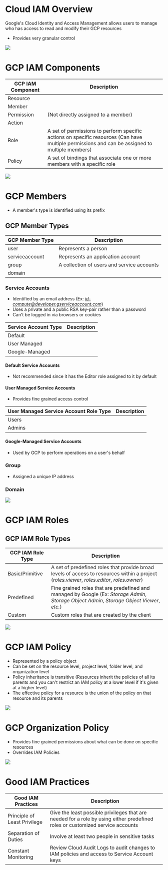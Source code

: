 # Cloud IAM Overview

Google's Cloud Identity and Access Management allows users to manage who has access to read and modify their GCP resources

* Provides very granular control

![](https://github.com/JonmarCorpuz/SecondBrain/blob/main/Assets/Whitespace.png)

# GCP IAM Components

| GCP IAM Component | Description |
| --- | --- |
| Resource | |
| Member | |
| Permission | (Not directly assigned to a member) |
| Action | |
| Role | A set of permissions to perform specific actions on specific resources (Can have multiple permissions and can be assigned to multiple members) |
| Policy | A set of bindings that associate one or more members with a specific role |

![](https://github.com/JonmarCorpuz/SecondBrain/blob/main/Assets/Whitespace.png)

# GCP Members

* A member's type is identified using its prefix

## GCP Member Types

| GCP Member Type | Description |
| --- | --- |
| user | Represents a person |
| serviceaccount | Represents an application account |
| group | A collection of users and service accounts |
| domain | |

### Service Accounts

* Identified by an email address (Ex: *id-compute@developer.gserviceaccount.com*)
* Uses a private and a public RSA key-pair rather than a password
* Can't be logged in via browsers or cookies

| Service Account Type | Description |
| --- | --- |
| Default | |
| User Managed | |
| Google-Managed | |

#### Default Service Accounts

* Not recommended since it has the Editor role assigned to it by default

#### User Managed Service Accounts

* Provides fine grained access control

| User Managed Service Account Role Type | Description |
| --- | --- |
| Users | |
| Admins | |

#### Google-Managed Service Accounts

* Used by GCP to perform operations on a user's behalf

### Group

* Assigned a unique IP address

### Domain

![](https://github.com/JonmarCorpuz/SecondBrain/blob/main/Assets/Whitespace.png)

# GCP IAM Roles

## GCP IAM Role Types

| GCP IAM Role Type | Description | 
| --- | --- |
| Basic/Primitive | A set of predefined roles that provide broad levels of access to resources within a project (*roles.viewer*, *roles.editor*, *roles.owner*)
| Predefined | Fine grained roles that are predefined and managed by Google (Ex: *Storage Admin*, *Storage Object Admin*, *Storage Object Viewer*, *etc.*) |
| Custom | Custom roles that are created by the client |

![](https://github.com/JonmarCorpuz/SecondBrain/blob/main/Assets/Whitespace.png)

# GCP IAM Policy

* Represented by a policy object
* Can be set on the resource level, project level, folder level, and organization level
* Policy inheritance is transitive (Resources inherit the policies of all its parents and you can't restrict an IAM policy at a lower level if it's given at a higher level)
* The effective policy for a resource is the union of the policy on that resource and its parents

![](https://github.com/JonmarCorpuz/SecondBrain/blob/main/Assets/Whitespace.png)

# GCP Organization Policy

* Provides fine grained permissions about what can be done on specific resources
* Overrides IAM Policies

![](https://github.com/JonmarCorpuz/SecondBrain/blob/main/Assets/Whitespace.png)

# Good IAM Practices

| Good IAM Practices | Description |
| --- | --- |
| Principle of Least Privilege | Give the least possible privileges that are needed for a role by using either predefined roles or customized service accounts |
| Separation of Duties | Involve at least two people in sensitive tasks |
| Constant Monitoring | Review Cloud Audit Logs to audit changes to IAM policies and access to Service Account keys |


